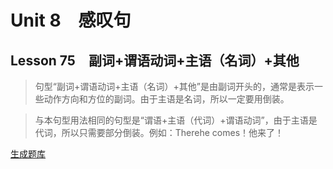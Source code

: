﻿ # Unit 8　感叹句
 ## Lesson 75　副词+谓语动词+主语（名词）+其他
 
> 句型“副词+谓语动词+主语（名词）+其他”是由副词开头的，通常是表示一些动作方向和方位的副词。由于主语是名词，所以一定要用倒装。

> 与本句型用法相同的句型是“谓语+主语（代词）+谓语动词”，由于主语是代词，所以只需要部分倒装。例如：Therehe comes！他来了！


 [生成题库](./sentence/f075.json)